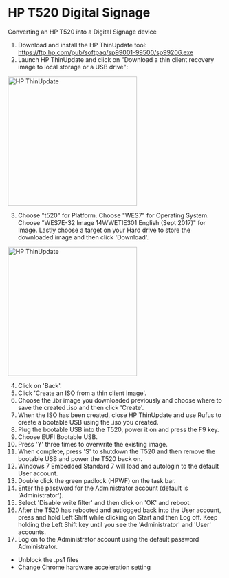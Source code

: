 # HP T520 Digital Signage
Converting an HP T520 into a Digital Signage device

1. Download and install the HP ThinUpdate tool: https://ftp.hp.com/pub/softpaq/sp99001-99500/sp99206.exe
2. Launch HP ThinUpdate and click on "Download a thin client recovery image to local storage or a USB drive":

<img alt="HP ThinUpdate" src="https://user-images.githubusercontent.com/94996203/181450685-8166da6a-83c2-454f-8f61-1aba2179f3d3.png" width="300">

3. Choose "t520" for Platform. Choose "WES7" for Operating System. Choose "WES7E-32 Image 14WWETIE301 English (Sept 2017)" for Image. Lastly choose a target on your Hard drive to store the downloaded image and then click 'Download'.

<img alt="HP ThinUpdate" src="https://user-images.githubusercontent.com/94996203/181452361-48f5c60c-e388-46c7-8c0c-8d8ea3c58c9e.png" width="300">

4. Click on 'Back'.
5. Click 'Create an ISO from a thin client image'.
6. Choose the .ibr image you downloaded previously and choose where to save the created .iso and then click 'Create'.
7. When the ISO has been created, close HP ThinUpdate and use Rufus to create a bootable USB using the .iso you created.
8. Plug the bootable USB into the T520, power it on and press the F9 key.
9. Choose EUFI Bootable USB.
10. Press 'Y' three times to overwrite the existing image.
11. When complete, press 'S' to shutdown the T520 and then remove the bootable USB and power the T520 back on.
12. Windows 7 Embedded Standard 7 will load and autologin to the default User account.
13. Double click the green padlock (HPWF) on the task bar.
14. Enter the password for the Administrator account (default is 'Administrator').
15. Select 'Disable write filter' and then click on 'OK' and reboot.
16. After the T520 has rebooted and autlogged back into the User account, press and hold Left Shift while clicking on Start and then Log off. Keep holding the Left Shift key until you see the 'Administrator' and 'User' accounts.
17. Log on to the Administrator account using the default password Administrator.


- Unblock the .ps1 files
- Change Chrome hardware acceleration setting
